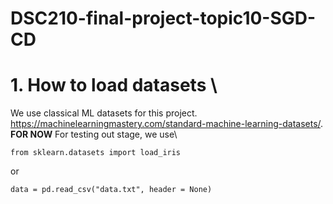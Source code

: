 # DSC210-final-project-topic10-SGD-CD

# 1. How to load datasets \
   We use classical ML datasets for this project. https://machinelearningmastery.com/standard-machine-learning-datasets/. \
   **FOR NOW** For testing out stage, we use\
   ```
   from sklearn.datasets import load_iris
   ```
   or
   ```
   data = pd.read_csv("data.txt", header = None)
